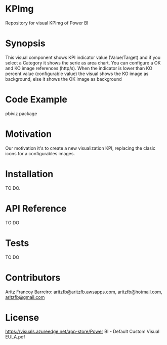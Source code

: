 # KPImg
Repository for visual KPImg of Power BI

# Synopsis
This visual component shows KPI indicator value (Value/Target) and if you select a Category it shows the serie as area chart.
You can configure a OK and KO image references (http/s). When the indicator is lower than KO percent value (configurable value) the visual shows the KO image as background, else it shows the OK image as background

# Code Example
pbiviz package

# Motivation
Our motivation it's to create a new visualization KPI, replacing the clasic icons for a configurables images.

# Installation
TO DO.

# API Reference
TO DO

# Tests
TO DO

# Contributors
Aritz Francoy Barreiro: aritzfb@aritzfb.awsapps.com, aritzfb@hotmail.com, aritzfb@gmail.com

# License
https://visuals.azureedge.net/app-store/Power BI - Default Custom Visual EULA.pdf

